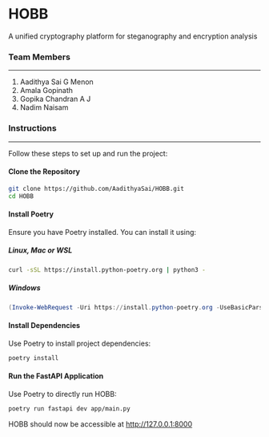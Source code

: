 # HOBB
A unified cryptography platform for steganography and encryption analysis

### Team Members
---
1. Aadithya Sai G Menon
2. Amala Gopinath
3. Gopika Chandran A J
4. Nadim Naisam

### Instructions
---
Follow these steps to set up and run the project:

#### Clone the Repository

```bash
git clone https://github.com/AadithyaSai/HOBB.git
cd HOBB
```

#### Install Poetry
Ensure you have Poetry installed. You can install it using:

##### Linux, Mac or WSL
```bash
curl -sSL https://install.python-poetry.org | python3 -
```
##### Windows
```powershell
(Invoke-WebRequest -Uri https://install.python-poetry.org -UseBasicParsing).Content | py -
```

#### Install Dependencies
Use Poetry to install project dependencies:

```bash
poetry install
```

#### Run the FastAPI Application
Use Poetry to directly run HOBB:

```bash
poetry run fastapi dev app/main.py 
```

HOBB should now be accessible at http://127.0.0.1:8000
